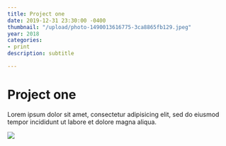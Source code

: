```yaml
---
title: Project one
date: 2019-12-31 23:30:00 -0400
thumbnail: "/upload/photo-1490013616775-3ca8865fb129.jpeg"
year: 2018
categories:
- print
description: subtitle

---
```

# Project one

Lorem ipsum dolor sit amet, consectetur adipisicing elit, sed do eiusmod tempor incididunt ut labore et dolore magna aliqua.

![](/upload/photo-1490013616775-3ca8865fb129.jpeg)